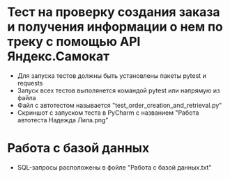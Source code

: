 ﻿# Тест на проверку создания заказа и получения информации о нем по треку с помощью API Яндекс.Самокат
- Для запуска тестов должны быть установлены пакеты pytest и requests
- Запуск всех тестов выполянется командой pytest или напрямую из файла
- Файл с автотестом называется "test_order_creation_and_retrieval.py"
- Скриншот с запуском теста в PyCharm с названием "Работа автотеста Надежда Лила.png"
  
# Работа с базой данных
- SQL-запросы расположены в фойле "Работа с базой данных.txt"
